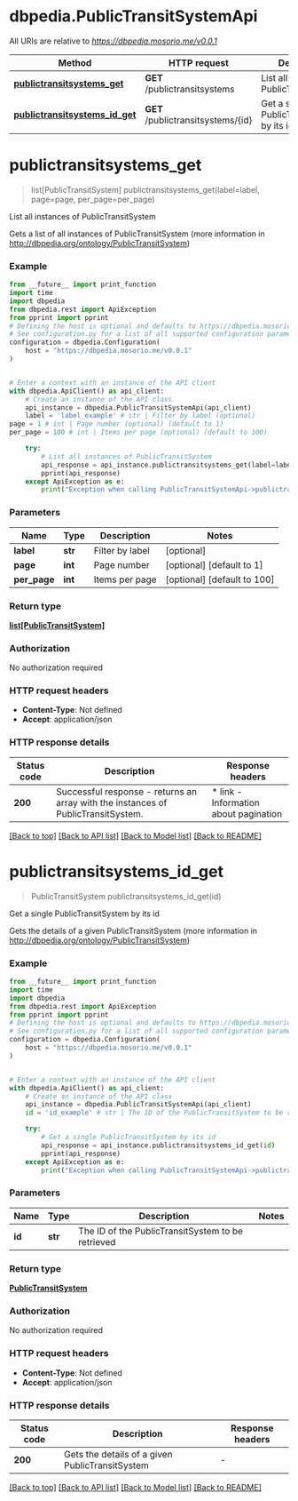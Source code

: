 # dbpedia.PublicTransitSystemApi

All URIs are relative to *https://dbpedia.mosorio.me/v0.0.1*

Method | HTTP request | Description
------------- | ------------- | -------------
[**publictransitsystems_get**](PublicTransitSystemApi.md#publictransitsystems_get) | **GET** /publictransitsystems | List all instances of PublicTransitSystem
[**publictransitsystems_id_get**](PublicTransitSystemApi.md#publictransitsystems_id_get) | **GET** /publictransitsystems/{id} | Get a single PublicTransitSystem by its id


# **publictransitsystems_get**
> list[PublicTransitSystem] publictransitsystems_get(label=label, page=page, per_page=per_page)

List all instances of PublicTransitSystem

Gets a list of all instances of PublicTransitSystem (more information in http://dbpedia.org/ontology/PublicTransitSystem)

### Example

```python
from __future__ import print_function
import time
import dbpedia
from dbpedia.rest import ApiException
from pprint import pprint
# Defining the host is optional and defaults to https://dbpedia.mosorio.me/v0.0.1
# See configuration.py for a list of all supported configuration parameters.
configuration = dbpedia.Configuration(
    host = "https://dbpedia.mosorio.me/v0.0.1"
)


# Enter a context with an instance of the API client
with dbpedia.ApiClient() as api_client:
    # Create an instance of the API class
    api_instance = dbpedia.PublicTransitSystemApi(api_client)
    label = 'label_example' # str | Filter by label (optional)
page = 1 # int | Page number (optional) (default to 1)
per_page = 100 # int | Items per page (optional) (default to 100)

    try:
        # List all instances of PublicTransitSystem
        api_response = api_instance.publictransitsystems_get(label=label, page=page, per_page=per_page)
        pprint(api_response)
    except ApiException as e:
        print("Exception when calling PublicTransitSystemApi->publictransitsystems_get: %s\n" % e)
```

### Parameters

Name | Type | Description  | Notes
------------- | ------------- | ------------- | -------------
 **label** | **str**| Filter by label | [optional] 
 **page** | **int**| Page number | [optional] [default to 1]
 **per_page** | **int**| Items per page | [optional] [default to 100]

### Return type

[**list[PublicTransitSystem]**](PublicTransitSystem.md)

### Authorization

No authorization required

### HTTP request headers

 - **Content-Type**: Not defined
 - **Accept**: application/json

### HTTP response details
| Status code | Description | Response headers |
|-------------|-------------|------------------|
**200** | Successful response - returns an array with the instances of PublicTransitSystem. |  * link - Information about pagination <br>  |

[[Back to top]](#) [[Back to API list]](../README.md#documentation-for-api-endpoints) [[Back to Model list]](../README.md#documentation-for-models) [[Back to README]](../README.md)

# **publictransitsystems_id_get**
> PublicTransitSystem publictransitsystems_id_get(id)

Get a single PublicTransitSystem by its id

Gets the details of a given PublicTransitSystem (more information in http://dbpedia.org/ontology/PublicTransitSystem)

### Example

```python
from __future__ import print_function
import time
import dbpedia
from dbpedia.rest import ApiException
from pprint import pprint
# Defining the host is optional and defaults to https://dbpedia.mosorio.me/v0.0.1
# See configuration.py for a list of all supported configuration parameters.
configuration = dbpedia.Configuration(
    host = "https://dbpedia.mosorio.me/v0.0.1"
)


# Enter a context with an instance of the API client
with dbpedia.ApiClient() as api_client:
    # Create an instance of the API class
    api_instance = dbpedia.PublicTransitSystemApi(api_client)
    id = 'id_example' # str | The ID of the PublicTransitSystem to be retrieved

    try:
        # Get a single PublicTransitSystem by its id
        api_response = api_instance.publictransitsystems_id_get(id)
        pprint(api_response)
    except ApiException as e:
        print("Exception when calling PublicTransitSystemApi->publictransitsystems_id_get: %s\n" % e)
```

### Parameters

Name | Type | Description  | Notes
------------- | ------------- | ------------- | -------------
 **id** | **str**| The ID of the PublicTransitSystem to be retrieved | 

### Return type

[**PublicTransitSystem**](PublicTransitSystem.md)

### Authorization

No authorization required

### HTTP request headers

 - **Content-Type**: Not defined
 - **Accept**: application/json

### HTTP response details
| Status code | Description | Response headers |
|-------------|-------------|------------------|
**200** | Gets the details of a given PublicTransitSystem |  -  |

[[Back to top]](#) [[Back to API list]](../README.md#documentation-for-api-endpoints) [[Back to Model list]](../README.md#documentation-for-models) [[Back to README]](../README.md)

